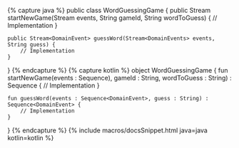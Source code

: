 {% capture java %}
public class WordGuessingGame {
    public Stream<DomainEvent> startNewGame(Stream<DomainEvents> events, String gameId, String wordToGuess) {
        // Implementation
    }
    
    public Stream<DomainEvent> guessWord(Stream<DomainEvents> events, String guess) {
        // Implementation
    }
}
{% endcapture %}
{% capture kotlin %}
object WordGuessingGame {
    fun startNewGame(events : Sequence<DomainEvent>), gameId : String, wordToGuess : String) : Sequence<DomainEvent> {
        // Implementation
    } 

    fun guessWord(events : Sequence<DomainEvent>, guess : String) : Sequence<DomainEvent> {
        // Implementation
    }    
}
{% endcapture %}
{% include macros/docsSnippet.html java=java kotlin=kotlin %}